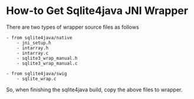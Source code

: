 
How-to Get Sqlite4java JNI Wrapper
==================================

There are two types of wrapper source files as follows

    - from sqlite4java/native
        - jni_setup.h
        - intarray.h
        - intarray.c
        - sqlite3_wrap_manual.h
        - sqlite3_wrap_manual.c

    - from sqlite4java/swig
        - sqlite_wrap.c

So, when finishing the sqlite4java build, copy the above files to wrapper.
